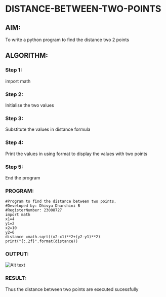 # DISTANCE-BETWEEN-TWO-POINTS

## AIM:
To write a python program to find the distance two 2 points
## ALGORITHM:
### Step 1:
import math 
### Step 2:
Initialise the two values 
### Step 3: 
Substitute the values in distance  formula 
### Step 4:
Print the values in using format to display the values with two points
### Step 5: 
End the program
### PROGRAM:
  ``````
  #Program to find the distance between two points.
#Developed by: Dhivya Dharshini B
#RegisterNumber: 23008727
import math
x1=4
y1=2
x2=10
y2=6
distance =math.sqrt((x2-x1)**2+(y2-y1)**2)
print("{:.2f}".format(distance))
``````
### OUTPUT:
![Alt text](/Screenshot%202023-11-18%20131718-1.png)

### RESULT:
Thus the distance between two points are executed sucessfully
